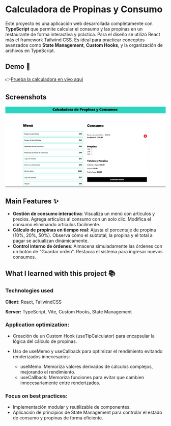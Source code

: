 
# Calculadora de Propinas y Consumo

Este proyecto es una aplicación web desarrollada completamente con **TypeScript** que permite calcular el consumo y las propinas en un restaurante de forma interactiva y práctica. Para el diseño se utilizó React más el framework Tailwind CSS. Es ideal para practicar conceptos avanzados como **State Management**, **Custom Hooks**, y la organización de archivos en TypeScript.


## Demo 🚀

👉[Prueba la calculadora en vivo aquí](https://gregarious-mermaid-c5c8ea.netlify.app/)

## Screenshots

![App Screenshot](public/screenshot.png)


## Main Features ✨

- **Gestión de consumo interactiva**: Visualiza un menú con artículos y precios. Agrega artículos al consumo con un solo clic. Modifica el consumo eliminando artículos fácilmente.
- **Cálculo de propinas en tiempo real**: Ajusta el porcentaje de propina (10%, 20%, 50%). Observa cómo el subtotal, la propina y el total a pagar se actualizan dinámicamente.
- **Control interno de órdenes**: Almacena simuladamente las órdenes con un botón de "Guardar orden". Restaura el sistema para ingresar nuevos consumos.



## What I learned with this project 📚
### Technologies used 

**Client:** React, TailwindCSS

**Server:** TypeScript, Vite, Custom Hooks, State Management

### Application optimization:

- Creación de un Custom Hook (useTipCalculator) para encapsular la lógica del cálculo de propinas.
- Uso de useMemo y useCallback para optimizar el rendimiento evitando renderizados innecesarios: 

   * useMemo: Memoriza valores derivados de cálculos complejos, mejorando el rendimiento.
   * useCallback: Memoriza funciones para evitar que cambien innecesariamente entre renderizados.


### Focus on best practices:

- Implementación modular y reutilizable de componentes.
- Aplicación de principios de State Management para controlar el estado de consumo y propinas de forma eficiente.

